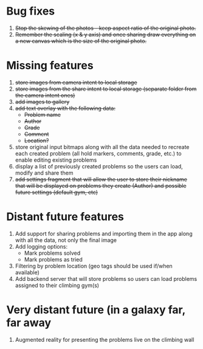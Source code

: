 # Bug fixes
1. ~~Stop the skewing of the photos - keep aspect ratio of the original photo.~~
2. ~~Remember the scaling (x & y axis) and once sharing draw everything on a new canvas which is the size of the original photo.~~

# Missing features
1. ~~store images from camera intent to local storage~~
2. ~~store images from the share intent to local storage (separate folder from the camera intent ones)~~
3. ~~add images to gallery~~
4. ~~add text overlay with the following data:~~
	* ~~Problem name~~
	* ~~Author~~
	* ~~Grade~~
	* ~~Comment~~
	* ~~Location?~~
5. store original input bitmaps along with all the data needed to recreate each created problem (all hold markers, comments, grade, etc.) to enable editing existing problems
6. display a list of previously created problems so the users can load, modify and share them
7. ~~add settings fragment that will allow the user to store their nickname that will be displayed on problems they create (Author) and possible future settings (default gym, etc)~~

# Distant future features
1. Add support for sharing problems and importing them in the app along with all the data, not only the final image
2. Add logging options:
	* Mark problems solved
	* Mark problems as tried
3. Filtering by problem location (geo tags should be used if/when available)
4. Add backend server that will store problems so users can load problems assigned to their climbing gym(s)

# Very distant future (in a galaxy far, far away
1. Augmented reality for presenting the problems live on the climbing wall
